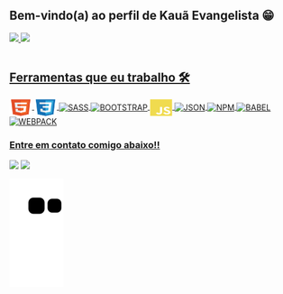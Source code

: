 ## Bem-vindo(a) ao perfil de Kauã Evangelista 😁
 
 <div>
   <a href="https://github.com/Kauaevangelista">
   <img height="180em" src="https://github-readme-stats.vercel.app/api?username=Kauaevangelista&show_icons=true&theme=tokyonight&include_all_commits=true&count_private=true"/>
   <img height="180em" src="https://github-readme-stats.vercel.app/api/top-langs/?username=Kauaevangelista&layout=compact&langs_count=6&theme=tokyonight"/>

</div>

<div style="display: inline_block"><br>
  <h2> Ferramentas que eu trabalho 🛠</h2>
  <img align="center" alt="HTML" height="30" width="40" src="https://raw.githubusercontent.com/devicons/devicon/master/icons/html5/html5-original.svg">
  <img align="center" alt="CSS" height="30" width="40" src="https://raw.githubusercontent.com/devicons/devicon/master/icons/css3/css3-original.svg">
  <img align="center" alt="SASS" height="40" width="40" src="https://cdn.jsdelivr.net/gh/devicons/devicon/icons/sass/sass-original.svg" />
  <img align="center" alt="BOOTSTRAP" height="40" width="40" src="https://cdn.jsdelivr.net/gh/devicons/devicon/icons/bootstrap/bootstrap-original.svg" />
  <img align="center" alt="JS" height="30" width="40" src="https://raw.githubusercontent.com/devicons/devicon/master/icons/javascript/javascript-plain.svg">
  <img align="center" alt="JSON" height="45" width="45" src="https://img.icons8.com/external-creatype-filed-outline-colourcreatype/64/null/external-document-file-extension-web-format-file-creatype-filed-outline-colourcreatype-14.png"/>
  <img align="center" alt="NPM" height="60" width="50" src="https://cdn.jsdelivr.net/gh/devicons/devicon/icons/npm/npm-original-wordmark.svg" />
  <img align="center" alt="BABEL" height="60" width="50" src="https://cdn.jsdelivr.net/gh/devicons/devicon/icons/babel/babel-original.svg" />
  <img align="center" alt="WEBPACK" height="40" width="40" src="https://cdn.jsdelivr.net/gh/devicons/devicon/icons/webpack/webpack-original.svg" />
</div>
 
 
 
  ### Entre em contato comigo abaixo!!
 
<div> 
  <a href = "mailto:kaua13evangelista@gmail.com"><img src="https://img.shields.io/badge/-Gmail-%23333?style=for-the-badge&logo=gmail&logoColor=white" target="_blank"></a>
  <a href="https://www.linkedin.com/in/kauã-evangelista-28b278250/" target="_blank"><img src="https://img.shields.io/badge/-LinkedIn-%230077B5?style=for-the-badge&logo=linkedin&logoColor=white" target="_blank"></a> 
 
  ![Snake animation](https://github.com/Kauaevangelista/Kauaevangelista/blob/output/github-contribution-grid-snake.svg)

</div>
